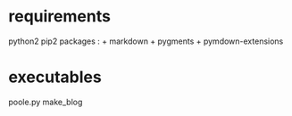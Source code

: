  # requirements

python2
pip2 packages : 
    + markdown
    + pygments
    + pymdown-extensions

# executables 

poole.py
make_blog
